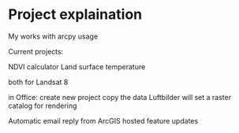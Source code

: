 # Project explaination

My works with arcpy usage

Current projects:

NDVI calculator
Land surface temperature 

both for Landsat 8

in Office:
create new project copy the data
Luftbilder will set a raster catalog for rendering

Automatic email reply from ArcGIS hosted feature updates
